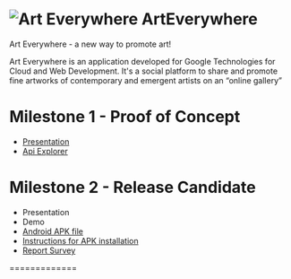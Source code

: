 ![Art Everywhere](http://www.francescocucari.it/ic_launcher.png) ArtEverywhere
=============

Art Everywhere - a new way to promote art!

Art Everywhere is an application developed for Google Technologies for Cloud and Web Development. It's a social platform to share and promote fine artworks of contemporary and emergent artists on an “online gallery”

Milestone 1 - Proof of Concept
==============
- [Presentation](https://drive.google.com/file/d/0B1qdoPYeXd80TldBM3NiNE40Q28/view?usp=sharing)
- [Api Explorer](http://endpoints-final.appspot.com/_ah/api/explorer)

Milestone 2 - Release Candidate
==============
- Presentation
- Demo
- [Android APK file](https://drive.google.com/file/d/0B1qdoPYeXd80eGt5aENKTWJ6SHc/view?usp=sharing)
- [Instructions for APK installation](https://drive.google.com/file/d/0B1qdoPYeXd80RTRoZU5Yc0tEYUU/view?usp=sharing)
- [Report Survey](https://drive.google.com/file/d/0B1qdoPYeXd80Nnp3Q0UxMkFOMTg/view?usp=sharing)

=============
